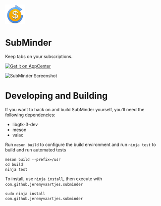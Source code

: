 ![SubMinder Icon](https://raw.githubusercontent.com/jeremyvaartjes/subminder/master/subminder.png)

SubMinder
=========

Keep tabs on your subscriptions.

[![Get it on AppCenter](https://appcenter.elementary.io/badge.svg)](https://appcenter.elementary.io/com.github.jeremyvaartjes.subminder)﻿

![SubMinder Screenshot](https://raw.githubusercontent.com/jeremyvaartjes/subminder/master/data/screenshot.png)

Developing and Building
=======================

If you want to hack on and build SubMinder yourself, you'll need the following dependencies:

* libgtk-3-dev
* meson
* valac

Run `meson build` to configure the build environment and run `ninja test` to build and run automated tests

```
meson build --prefix=/usr
cd build
ninja test
```

To install, use `ninja install`, then execute with `com.github.jeremyvaartjes.subminder`

```
sudo ninja install
com.github.jeremyvaartjes.subminder
```

